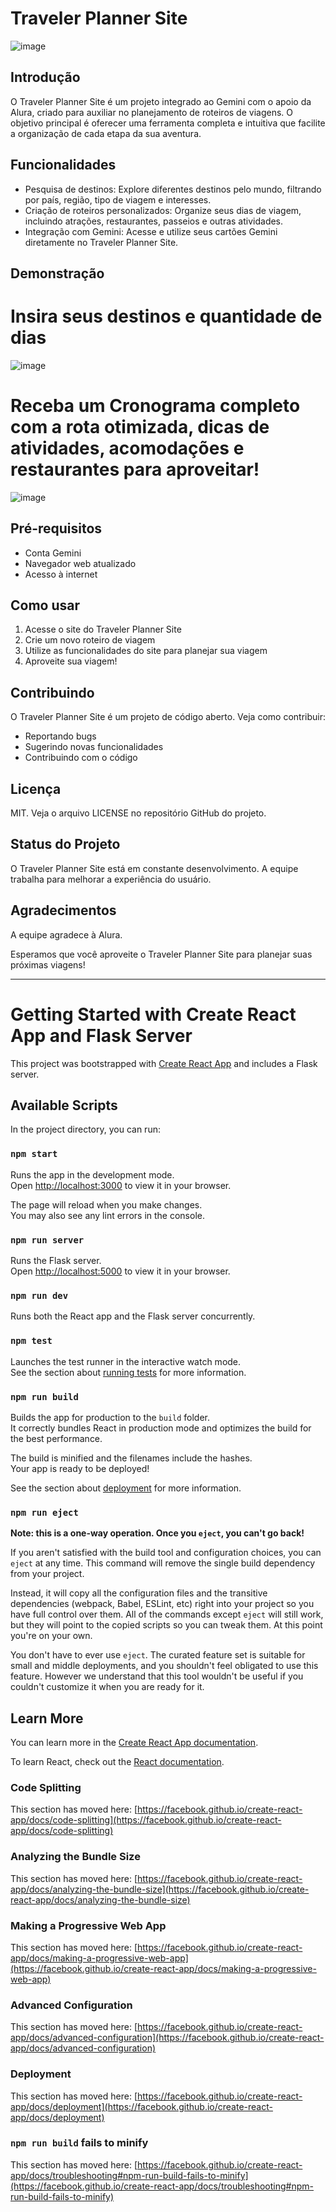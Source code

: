 # Traveler Planner Site

![image](https://github.com/Blue260910/traveler-planner-site/assets/84590776/14847c73-8f7f-4ba8-91a1-aaa949400d1f)


## Introdução

O Traveler Planner Site é um projeto integrado ao Gemini com o apoio da Alura, criado para auxiliar no planejamento de roteiros de viagens. O objetivo principal é oferecer uma ferramenta completa e intuitiva que facilite a organização de cada etapa da sua aventura.

## Funcionalidades

- Pesquisa de destinos: Explore diferentes destinos pelo mundo, filtrando por país, região, tipo de viagem e interesses.
- Criação de roteiros personalizados: Organize seus dias de viagem, incluindo atrações, restaurantes, passeios e outras atividades.
- Integração com Gemini: Acesse e utilize seus cartões Gemini diretamente no Traveler Planner Site.

## Demonstração
# Insira seus destinos e quantidade de dias
![image](https://github.com/Blue260910/traveler-planner-site/assets/84590776/90fb0b20-da69-4af6-b663-2bc14dfc6539)

# Receba um Cronograma completo com a rota otimizada, dicas de atividades, acomodações e restaurantes para aproveitar!
![image](https://github.com/Blue260910/traveler-planner-site/assets/84590776/e5f32fb8-c732-471b-ae8a-e177a2453ce7)

## Pré-requisitos

- Conta Gemini
- Navegador web atualizado
- Acesso à internet

## Como usar

1. Acesse o site do Traveler Planner Site
2. Crie um novo roteiro de viagem
3. Utilize as funcionalidades do site para planejar sua viagem
4. Aproveite sua viagem!

## Contribuindo

O Traveler Planner Site é um projeto de código aberto. Veja como contribuir:

- Reportando bugs
- Sugerindo novas funcionalidades
- Contribuindo com o código

## Licença

MIT. Veja o arquivo LICENSE no repositório GitHub do projeto.

## Status do Projeto

O Traveler Planner Site está em constante desenvolvimento. A equipe trabalha para melhorar a experiência do usuário.

## Agradecimentos

A equipe agradece à Alura.

Esperamos que você aproveite o Traveler Planner Site para planejar suas próximas viagens!

---

# Getting Started with Create React App and Flask Server

This project was bootstrapped with [Create React App](https://github.com/facebook/create-react-app) and includes a Flask server.

## Available Scripts

In the project directory, you can run:

### `npm start`

Runs the app in the development mode.\
Open [http://localhost:3000](http://localhost:3000) to view it in your browser.

The page will reload when you make changes.\
You may also see any lint errors in the console.

### `npm run server`

Runs the Flask server.\
Open [http://localhost:5000](http://localhost:5000) to view it in your browser.

### `npm run dev`

Runs both the React app and the Flask server concurrently.

### `npm test`

Launches the test runner in the interactive watch mode.\
See the section about [running tests](https://facebook.github.io/create-react-app/docs/running-tests) for more information.

### `npm run build`

Builds the app for production to the `build` folder.\
It correctly bundles React in production mode and optimizes the build for the best performance.

The build is minified and the filenames include the hashes.\
Your app is ready to be deployed!

See the section about [deployment](https://facebook.github.io/create-react-app/docs/deployment) for more information.

### `npm run eject`

**Note: this is a one-way operation. Once you `eject`, you can't go back!**

If you aren't satisfied with the build tool and configuration choices, you can `eject` at any time. This command will remove the single build dependency from your project.

Instead, it will copy all the configuration files and the transitive dependencies (webpack, Babel, ESLint, etc) right into your project so you have full control over them. All of the commands except `eject` will still work, but they will point to the copied scripts so you can tweak them. At this point you're on your own.

You don't have to ever use `eject`. The curated feature set is suitable for small and middle deployments, and you shouldn't feel obligated to use this feature. However we understand that this tool wouldn't be useful if you couldn't customize it when you are ready for it.

## Learn More

You can learn more in the [Create React App documentation](https://facebook.github.io/create-react-app/docs/getting-started).

To learn React, check out the [React documentation](https://reactjs.org/).

### Code Splitting

This section has moved here: [https://facebook.github.io/create-react-app/docs/code-splitting](https://facebook.github.io/create-react-app/docs/code-splitting)

### Analyzing the Bundle Size

This section has moved here: [https://facebook.github.io/create-react-app/docs/analyzing-the-bundle-size](https://facebook.github.io/create-react-app/docs/analyzing-the-bundle-size)

### Making a Progressive Web App

This section has moved here: [https://facebook.github.io/create-react-app/docs/making-a-progressive-web-app](https://facebook.github.io/create-react-app/docs/making-a-progressive-web-app)

### Advanced Configuration

This section has moved here: [https://facebook.github.io/create-react-app/docs/advanced-configuration](https://facebook.github.io/create-react-app/docs/advanced-configuration)

### Deployment

This section has moved here: [https://facebook.github.io/create-react-app/docs/deployment](https://facebook.github.io/create-react-app/docs/deployment)

### `npm run build` fails to minify

This section has moved here: [https://facebook.github.io/create-react-app/docs/troubleshooting#npm-run-build-fails-to-minify](https://facebook.github.io/create-react-app/docs/troubleshooting#npm-run-build-fails-to-minify)
